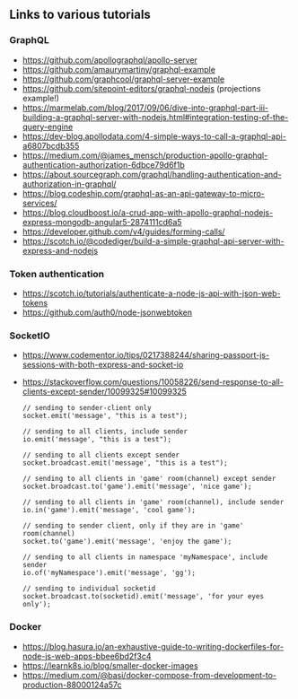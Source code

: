 ## Links to various tutorials

### GraphQL
- https://github.com/apollographql/apollo-server
- https://github.com/amaurymartiny/graphql-example
- https://github.com/graphcool/graphql-server-example
- https://github.com/sitepoint-editors/graphql-nodejs (projections example!)
- https://marmelab.com/blog/2017/09/06/dive-into-graphql-part-iii-building-a-graphql-server-with-nodejs.html#integration-testing-of-the-query-engine
- https://dev-blog.apollodata.com/4-simple-ways-to-call-a-graphql-api-a6807bcdb355
- https://medium.com/@james_mensch/production-apollo-graphql-authentication-authorization-6dbce79d6f1b
- https://about.sourcegraph.com/graphql/handling-authentication-and-authorization-in-graphql/
- https://blog.codeship.com/graphql-as-an-api-gateway-to-micro-services/
- https://blog.cloudboost.io/a-crud-app-with-apollo-graphql-nodejs-express-mongodb-angular5-2874111cd6a5
- https://developer.github.com/v4/guides/forming-calls/
- https://scotch.io/@codediger/build-a-simple-graphql-api-server-with-express-and-nodejs

### Token authentication
- https://scotch.io/tutorials/authenticate-a-node-js-api-with-json-web-tokens
- https://github.com/auth0/node-jsonwebtoken

### SocketIO
- https://www.codementor.io/tips/0217388244/sharing-passport-js-sessions-with-both-express-and-socket-io
- https://stackoverflow.com/questions/10058226/send-response-to-all-clients-except-sender/10099325#10099325

  ```
  // sending to sender-client only
  socket.emit('message', "this is a test");

  // sending to all clients, include sender
  io.emit('message', "this is a test");

  // sending to all clients except sender
  socket.broadcast.emit('message', "this is a test");

  // sending to all clients in 'game' room(channel) except sender
  socket.broadcast.to('game').emit('message', 'nice game');

  // sending to all clients in 'game' room(channel), include sender
  io.in('game').emit('message', 'cool game');

  // sending to sender client, only if they are in 'game' room(channel)
  socket.to('game').emit('message', 'enjoy the game');

  // sending to all clients in namespace 'myNamespace', include sender
  io.of('myNamespace').emit('message', 'gg');

  // sending to individual socketid
  socket.broadcast.to(socketid).emit('message', 'for your eyes only');
  ```

### Docker
- https://blog.hasura.io/an-exhaustive-guide-to-writing-dockerfiles-for-node-js-web-apps-bbee6bd2f3c4
- https://learnk8s.io/blog/smaller-docker-images
- https://medium.com/@basi/docker-compose-from-development-to-production-88000124a57c